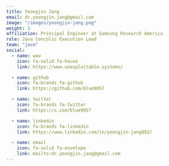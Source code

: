 ```yaml
---
title: Yeongjin Jang
email: dr.yeongjin.jang@gmail.com
image: "/images/yeongjin-jang.png"
weight: 3
affiliation: Principal Engineer at Samsung Research America
role: Java Concolic Execution Lead
team: "java"
social:
  - name: www
    icon: fa-solid fa-house
    link: https://www.unexploitable.systems/

  - name: github
    icon: fa-brands fa-github
    link: https://github.com/blue9057

  - name: twitter
    icon: fa-brands fa-twitter
    link: https://x.com/blue9057

  - name: linkedin
    icon: fa-brands fa-linkedin
    link: https://www.linkedin.com/in/yeongjin-jang892/

  - name: email
    icon: fa-solid fa-envelope
    link: mailto:dr.yeongjin.jang@gmail.com
---
```

